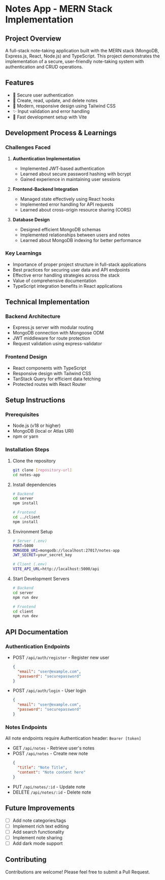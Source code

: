 # Notes App - MERN Stack Implementation

## Project Overview
A full-stack note-taking application built with the MERN stack (MongoDB, Express.js, React, Node.js) and TypeScript. This project demonstrates the implementation of a secure, user-friendly note-taking system with authentication and CRUD operations.

## Features
- 🔐 Secure user authentication
- 📝 Create, read, update, and delete notes
- 🎨 Modern, responsive design using Tailwind CSS
- ✨ Input validation and error handling
- 🚀 Fast development setup with Vite

## Development Process & Learnings

### Challenges Faced
1. **Authentication Implementation**
   - Implemented JWT-based authentication
   - Learned about secure password hashing with bcrypt
   - Gained experience in maintaining user sessions

2. **Frontend-Backend Integration**
   - Managed state effectively using React hooks
   - Implemented error handling for API requests
   - Learned about cross-origin resource sharing (CORS)

3. **Database Design**
   - Designed efficient MongoDB schemas
   - Implemented relationships between users and notes
   - Learned about MongoDB indexing for better performance

### Key Learnings
- Importance of proper project structure in full-stack applications
- Best practices for securing user data and API endpoints
- Effective error handling strategies across the stack
- Value of comprehensive documentation
- TypeScript integration benefits in React applications

## Technical Implementation

### Backend Architecture
- Express.js server with modular routing
- MongoDB connection with Mongoose ODM
- JWT middleware for route protection
- Request validation using express-validator

### Frontend Design
- React components with TypeScript
- Responsive design with Tailwind CSS
- TanStack Query for efficient data fetching
- Protected routes with React Router

## Setup Instructions

### Prerequisites
- Node.js (v18 or higher)
- MongoDB (local or Atlas URI)
- npm or yarn

### Installation Steps
1. Clone the repository
   ```bash
   git clone [repository-url]
   cd notes-app
   ```

2. Install dependencies
   ```bash
   # Backend
   cd server
   npm install

   # Frontend
   cd ../client
   npm install
   ```

3. Environment Setup
   ```bash
   # Server (.env)
   PORT=5000
   MONGODB_URI=mongodb://localhost:27017/notes-app
   JWT_SECRET=your_secret_key

   # Client (.env)
   VITE_API_URL=http://localhost:5000/api
   ```

4. Start Development Servers
   ```bash
   # Backend
   cd server
   npm run dev

   # Frontend
   cd client
   npm run dev
   ```

## API Documentation

### Authentication Endpoints
- POST `/api/auth/register` - Register new user
  ```json
  {
    "email": "user@example.com",
    "password": "securepassword"
  }
  ```

- POST `/api/auth/login` - User login
  ```json
  {
    "email": "user@example.com",
    "password": "securepassword"
  }
  ```

### Notes Endpoints
All note endpoints require Authentication header: `Bearer [token]`

- GET `/api/notes` - Retrieve user's notes
- POST `/api/notes` - Create new note
  ```json
  {
    "title": "Note Title",
    "content": "Note content here"
  }
  ```
- PUT `/api/notes/:id` - Update note
- DELETE `/api/notes/:id` - Delete note

## Future Improvements
- [ ] Add note categories/tags
- [ ] Implement rich text editing
- [ ] Add search functionality
- [ ] Implement note sharing
- [ ] Add dark mode support

## Contributing
Contributions are welcome! Please feel free to submit a Pull Request.